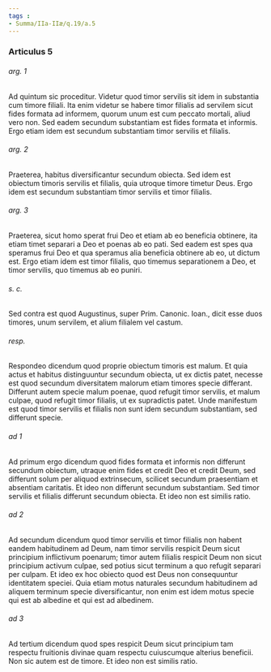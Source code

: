 ```yaml
---
tags : 
- Summa/IIa-IIæ/q.19/a.5
---
```


### Articulus 5

###### arg. 1
Ad quintum sic proceditur. Videtur quod timor servilis sit idem in substantia cum timore filiali. Ita enim videtur se habere timor filialis ad servilem sicut fides formata ad informem, quorum unum est cum peccato mortali, aliud vero non. Sed eadem secundum substantiam est fides formata et informis. Ergo etiam idem est secundum substantiam timor servilis et filialis.

###### arg. 2
Praeterea, habitus diversificantur secundum obiecta. Sed idem est obiectum timoris servilis et filialis, quia utroque timore timetur Deus. Ergo idem est secundum substantiam timor servilis et timor filialis.

###### arg. 3
Praeterea, sicut homo sperat frui Deo et etiam ab eo beneficia obtinere, ita etiam timet separari a Deo et poenas ab eo pati. Sed eadem est spes qua speramus frui Deo et qua speramus alia beneficia obtinere ab eo, ut dictum est. Ergo etiam idem est timor filialis, quo timemus separationem a Deo, et timor servilis, quo timemus ab eo puniri.

###### s. c.
Sed contra est quod Augustinus, super Prim. Canonic. Ioan., dicit esse duos timores, unum servilem, et alium filialem vel castum.

###### resp.
Respondeo dicendum quod proprie obiectum timoris est malum. Et quia actus et habitus distinguuntur secundum obiecta, ut ex dictis patet, necesse est quod secundum diversitatem malorum etiam timores specie differant. Differunt autem specie malum poenae, quod refugit timor servilis, et malum culpae, quod refugit timor filialis, ut ex supradictis patet. Unde manifestum est quod timor servilis et filialis non sunt idem secundum substantiam, sed differunt specie.

###### ad 1
Ad primum ergo dicendum quod fides formata et informis non differunt secundum obiectum, utraque enim fides et credit Deo et credit Deum, sed differunt solum per aliquod extrinsecum, scilicet secundum praesentiam et absentiam caritatis. Et ideo non differunt secundum substantiam. Sed timor servilis et filialis differunt secundum obiecta. Et ideo non est similis ratio.

###### ad 2
Ad secundum dicendum quod timor servilis et timor filialis non habent eandem habitudinem ad Deum, nam timor servilis respicit Deum sicut principium inflictivum poenarum; timor autem filialis respicit Deum non sicut principium activum culpae, sed potius sicut terminum a quo refugit separari per culpam. Et ideo ex hoc obiecto quod est Deus non consequuntur identitatem speciei. Quia etiam motus naturales secundum habitudinem ad aliquem terminum specie diversificantur, non enim est idem motus specie qui est ab albedine et qui est ad albedinem.

###### ad 3
Ad tertium dicendum quod spes respicit Deum sicut principium tam respectu fruitionis divinae quam respectu cuiuscumque alterius beneficii. Non sic autem est de timore. Et ideo non est similis ratio.

